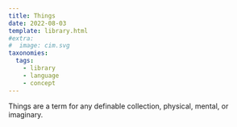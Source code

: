 ```yaml
---
title: Things
date: 2022-08-03
template: library.html
#extra:
#  image: cim.svg
taxonomies:
  tags:
    - library
    - language
    - concept
---
```

Things are a term for any definable collection, physical, mental, or imaginary.